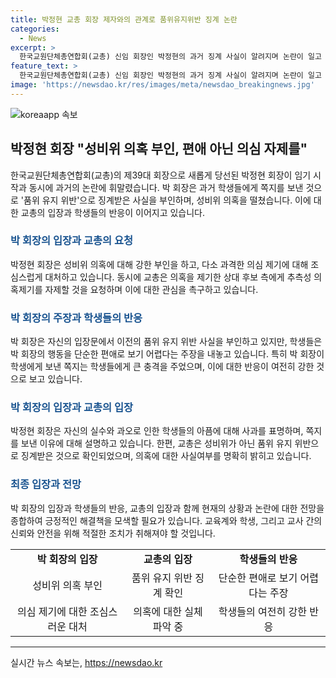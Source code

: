 ```yaml
---
title: 박정현 교총 회장 제자와의 관계로 품위유지위반 징계 논란
categories:
  - News
excerpt: >
  한국교원단체총연합회(교총) 신임 회장인 박정현의 과거 징계 사실이 알려지며 논란이 일고 있다. 2013년 인천의 고등학교 담임을 맡은 박 회장은 견책 조치를 받고 중학교로 전근했다. 최근 교총 회장 선거 과정에서 성비위 의혹이 제기되었고, 박 회장은 편애로 징계를 받았다는 입장을 피해 의혹 제기를 자제해달라며 반박했다. 박 회장은 학생에게 쪽지를 보내 사랑한다 등의 내용을 담았다고 주장하는 학생들의 주장을 부인하고 있다.
feature_text: >
  한국교원단체총연합회(교총) 신임 회장인 박정현의 과거 징계 사실이 알려지며 논란이 일고 있다. 2013년 인천의 고등학교 담임을 맡은 박 회장은 견책 조치를 받고 중학교로 전근했다. 최근 교총 회장 선거 과정에서 성비위 의혹이 제기되었고, 박 회장은 편애로 징계를 받았다는 입장을 피해 의혹 제기를 자제해달라며 반박했다. 박 회장은 학생에게 쪽지를 보내 사랑한다 등의 내용을 담았다고 주장하는 학생들의 주장을 부인하고 있다.
image: 'https://newsdao.kr/res/images/meta/newsdao_breakingnews.jpg'
---
```


<p><img src="https://newsdao.kr/res/images/meta/newsdao_breakingnews.jpg" alt="koreaapp 속보" /></p>

<h2 data-ke-size="size26">박정현 회장 "성비위 의혹 부인, 편애 아닌 의심 자제를"</h2>

<p data-ke-size="size16">한국교원단체총연합회(교총)의 제39대 회장으로 새롭게 당선된 박정현 회장이 임기 시작과 동시에 과거의 논란에 휘말렸습니다. 박 회장은 과거 학생들에게 쪽지를 보낸 것으로 '품위 유지 위반'으로 징계받은 사실을 부인하며, 성비위 의혹을 떨쳤습니다. 이에 대한 교총의 입장과 학생들의 반응이 이어지고 있습니다.</p>

<h3><b><span style="color: #1a5490;">박 회장의 입장과 교총의 요청</span></b></h3>

<p data-ke-size="size16">박정현 회장은 성비위 의혹에 대해 강한 부인을 하고, 다소 과격한 의심 제기에 대해 조심스럽게 대처하고 있습니다. 동시에 교총은 의혹을 제기한 상대 후보 측에게 추측성 의혹제기를 자제할 것을 요청하며 이에 대한 관심을 촉구하고 있습니다.</p>

<h3><b><span style="color: #1a5490;">박 회장의 주장과 학생들의 반응</span></b></h3>

<p data-ke-size="size16">박 회장은 자신의 입장문에서 이전의 품위 유지 위반 사실을 부인하고 있지만, 학생들은 박 회장의 행동을 단순한 편애로 보기 어렵다는 주장을 내놓고 있습니다. 특히 박 회장이 학생에게 보낸 쪽지는 학생들에게 큰 충격을 주었으며, 이에 대한 반응이 여전히 강한 것으로 보고 있습니다.</p>

<h3><b><span style="color: #1a5490;">박 회장의 입장과 교총의 입장</span></b></h3>

<p data-ke-size="size16">박정현 회장은 자신의 실수와 과오로 인한 학생들의 아픔에 대해 사과를 표명하며, 쪽지를 보낸 이유에 대해 설명하고 있습니다. 한편, 교총은 성비위가 아닌 품위 유지 위반으로 징계받은 것으로 확인되었으며, 의혹에 대한 사실여부를 명확히 밝히고 있습니다.</p>

<h3><b><span style="color: #1a5490;">최종 입장과 전망</span></b></h3>

<p data-ke-size="size16">박 회장의 입장과 학생들의 반응, 교총의 입장과 함께 현재의 상황과 논란에 대한 전망을 종합하여 긍정적인 해결책을 모색할 필요가 있습니다. 교육계와 학생, 그리고 교사 간의 신뢰와 안전을 위해 적절한 조치가 취해져야 할 것입니다.</p>

<table>
    <tbody>
        <tr>
            <td style="text-align: center; height: 17px;"><b>박 회장의 입장</b></td>
            <td style="text-align: center; height: 17px;"><b>교총의 입장</b></td>
            <td style="text-align: center; height: 17px;"><b>학생들의 반응</b></td>
        </tr>
        <tr>
            <td style="text-align: center;">성비위 의혹 부인</td>
            <td style="text-align: center;">품위 유지 위반 징계 확인</td>
            <td style="text-align: center;">단순한 편애로 보기 어렵다는 주장</td>
        </tr>
        <tr>
            <td style="text-align: center;">의심 제기에 대한 조심스러운 대처</td>
            <td style="text-align: center;">의혹에 대한 실체 파악 중</td>
            <td style="text-align: center;">학생들의 여전히 강한 반응</td>
        </tr>
    </tbody>
</table>

<p><hr></p>
실시간 뉴스 속보는, <a href="https://newsdao.kr" rel="dofollow">https://newsdao.kr</a>


